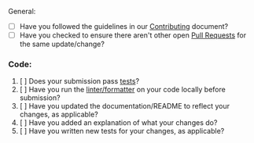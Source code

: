  General:

* [ ] Have you followed the guidelines in our [Contributing](https://github.com/ryansurf/cli-surf/blob/main/CONTRIBUTING.md) document?
* [ ] Have you checked to ensure there aren't other open [Pull Requests](https://github.com/ryansurf/cli-surf/pulls) for the same update/change?

<!-- You can erase any parts of this template not applicable to your Pull Request. -->

### Code:

1. [ ] Does your submission pass [tests](https://ryansurf.github.io/cli-surf/tests/)?
2. [ ] Have you run the [linter/formatter](https://ryansurf.github.io/cli-surf/styling/) on your code locally before submission?
3. [ ] Have you updated the documentation/README to reflect your changes, as applicable?
4. [ ] Have you added an explanation of what your changes do?
5. [ ] Have you written new tests for your changes, as applicable?

